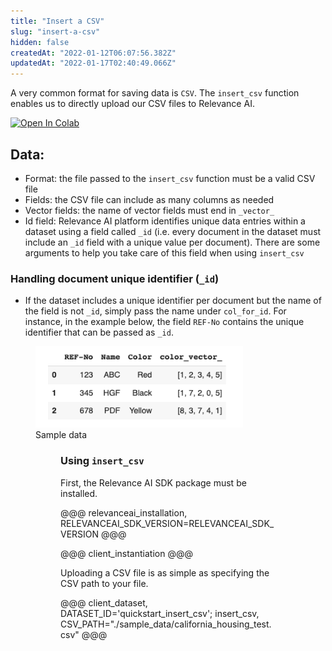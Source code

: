 ```yaml
---
title: "Insert a CSV"
slug: "insert-a-csv"
hidden: false
createdAt: "2022-01-12T06:07:56.382Z"
updatedAt: "2022-01-17T02:40:49.066Z"
---
```

A very common format for saving data is `CSV`. The `insert_csv` function enables us to directly upload our CSV files to Relevance AI.

[![Open In Colab](https://colab.research.google.com/assets/colab-badge.svg)](https://colab.research.google.com/github/RelevanceAI/RelevanceAI-readme-docs/blob/v2.0.0/docs/general-features/creating-a-dataset/_notebooks/RelevanceAI_ReadMe_Creating_A_Dataset.ipynb)


## Data:
* Format: the file passed to the `insert_csv` function must be a valid CSV file
* Fields: the CSV file can include as many columns as needed
* Vector fields: the name of vector fields must end in `_vector_`
* Id field: Relevance AI platform identifies unique data entries within a dataset using a field called `_id` (i.e. every document in the dataset must include an `_id` field with a unique value per document). There are some arguments to help you take care of this field when using `insert_csv`

### Handling document unique identifier (`_id`)
* If the dataset includes a unique identifier per document but the name of the field is not `_id`, simply pass the name under `col_for_id`. For instance, in the example below, the field `REF-No` contains the unique identifier that can be passed as `_id`.
<figure>
<img src="https://github.com/RelevanceAI/RelevanceAI-readme-docs/blob/v2.0.0/docs_template/general-features/creating-a-dataset/_assets/csv-data-sample.png?raw=true" width="332" alt="4ac37a1-Screen_Shot_2022-01-11_at_5.43.32_pm.png" />
<figcaption>Sample data</figcaption>
<figure>

### Using `insert_csv`

First, the Relevance AI SDK package must be installed.

@@@ relevanceai_installation, RELEVANCEAI_SDK_VERSION=RELEVANCEAI_SDK_VERSION @@@

@@@ client_instantiation @@@


Uploading a CSV file is as simple as specifying the CSV path to your file.


@@@ client_dataset, DATASET_ID='quickstart_insert_csv'; insert_csv, CSV_PATH="./sample_data/california_housing_test.csv" @@@
